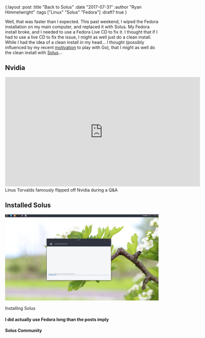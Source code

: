 {:layout :post
:title  "Back to Solus"
:date "2017-07-31"
:author "Ryan Himmelwright"
:tags ["Linux" "Solus" "Fedora"]
:draft? true
}

Well, that was faster than I expected. This past weekend, I wiped the Fedora installation on my main computer, and replaced it with Solus. My Fedora install broke, and I needed to use a Fedora Live CD to fix it. I thought that if I had to use a live CD to fix the issue, I might as well just do a clean install. While I had the idea of a clean install in my head... I thought (possibly influenced by my recent [motivation](http://ryan.himmelwright.net/posts/dabbling-with-go/#motivation) to play with Go), that I might as well do the clean install with [Solus](solus-project.com/)...

<!-- more-->

## Nvidia

<iframe width="640" height="360" src="https://www.youtube.com/embed/IVpOyKCNZYw?start=101" frameborder="0" allowfullscreen></iframe>
<div id="caption">Linus Torvalds famously flipped off Nvidia during a Q&A</div>




## Installed Solus

![Installing Solus](../../img/posts/back-to-solus/install.png)
<div id="caption">Installing Solus</div>

#### I did actually use Fedora long than the posts imply

#### Solus Community
